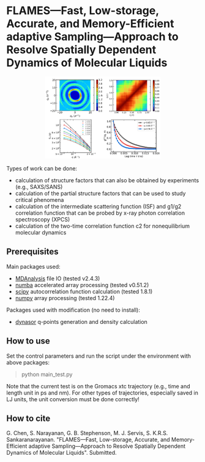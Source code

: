 # FLAMES—Fast, Low-storage, Accurate,  and Memory-Efficient adaptive Sampling—Approach to Resolve Spatially Dependent Dynamics of Molecular Liquids

<p align="center" width="100%">
    <img width="60%" src="flames.jpg">
</p>

Types of work can be done:
- calculation of structure factors that can also be obtained by experiments (e.g., SAXS/SANS)
- calculation of the partial structure factors that can be used to study critical phenomena
- calculation of the intermediate scattering function (ISF) and g1/g2 correlation function that can be probed by x-ray photon correlation spectroscopy (XPCS)
- calculation of the two-time correlation function c2 for nonequilibrium molecular dynamics

## Prerequisites
Main packages used:
- [MDAnalysis](https://www.mdanalysis.org/) file IO (tested v2.4.3)
- [numba](https://numba.pydata.org/) accelerated array processing (tested v0.51.2)
- [scipy](https://scipy.org/) autocorrelation function calculation (tested 1.8.1)
- [numpy](https://numpy.org/) array processing (tested 1.22.4)

Packages used with modification (no need to install):
- [dynasor](https://dynasor.materialsmodeling.org/) q-points generation and density calculation

## How to use
Set the control parameters and run the script under the environment with above packages:
> python main_test.py

Note that the current test is on the Gromacs xtc trajectory (e.g., time and length unit in ps and nm). For other types of trajectories, especially saved in LJ units, the unit conversion must be done correctly!

## How to cite
G. Chen, S. Narayanan, G. B. Stephenson, M. J. Servis, S. K.R.S. Sankaranarayanan. "FLAMES—Fast, Low-storage, Accurate, and Memory-Efficient adaptive Sampling—Approach to Resolve Spatially Dependent Dynamics of Molecular Liquids". Submitted. 
